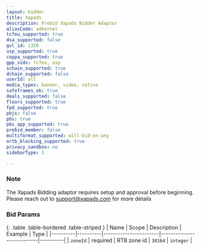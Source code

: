 ```yaml
---
layout: bidder
title: Xapads
description: Prebid Xapads Bidder Adaptor
aliasCode: adkernel
tcfeu_supported: true
dsa_supported: false
gvl_id: 1320
usp_supported: true
coppa_supported: true
gpp_sids: tcfeu, usp
schain_supported: true
dchain_supported: false
userId: all
media_types: banner, video, native
safeframes_ok: true
deals_supported: false
floors_supported: true
fpd_supported: true
pbjs: false
pbs: true
pbs_app_supported: true
prebid_member: false
multiformat_supported: will-bid-on-any
ortb_blocking_supported: true
privacy_sandbox: no
sidebarType: 1

---
```


### Note

The Xapads Bidding adaptor requires setup and approval before beginning. Please reach out to <support@xapads.com> for more details

### Bid Params

{: .table .table-bordered .table-striped }
| Name     | Scope    | Description           | Example                   | Type     |
|----------|----------|-----------------------|---------------------------|----------|
| `zoneId` | required | RTB zone id           | `30164`                 | `integer` |
